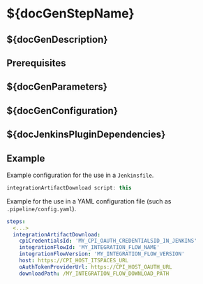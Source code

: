 # ${docGenStepName}

## ${docGenDescription}

## Prerequisites

## ${docGenParameters}

## ${docGenConfiguration}

## ${docJenkinsPluginDependencies}

## Example

Example configuration for the use in a `Jenkinsfile`.

```groovy
integrationArtifactDownload script: this
```

Example for the use in a YAML configuration file (such as `.pipeline/config.yaml`).

```yaml
steps:
  <...>
  integrationArtifactDownload:
    cpiCredentialsId: 'MY_CPI_OAUTH_CREDENTIALSID_IN_JENKINS'
    integrationFlowId: 'MY_INTEGRATION_FLOW_NAME'
    integrationFlowVersion: 'MY_INTEGRATION_FLOW_VERSION'
    host: https://CPI_HOST_ITSPACES_URL
    oAuthTokenProviderUrl: https://CPI_HOST_OAUTH_URL
	downloadPath: /MY_INTEGRATION_FLOW_DOWNLOAD_PATH
```
